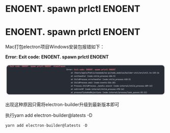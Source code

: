 # ENOENT. spawn prlctl ENOENT

# ENOENT. spawn prlctl ENOENT

Mac打包electron项目Windows安装包报错如下：

**Error: Exit code: ENOENT. spawn prlctl ENOENT**

![1650882986721-ea136229-2617-4ff6-9da7-bcd609aaa2eb.png](assets/1650882986721-ea136229-2617-4ff6-9da7-bcd609aaa2eb-20220609215324-r8gxs1n.png)

出现这种原因只需将electron-builder升级到最新版本即可

执行yarn add electron-builder@latests -D

```javascript
yarn add electron-builder@latests -D
```
